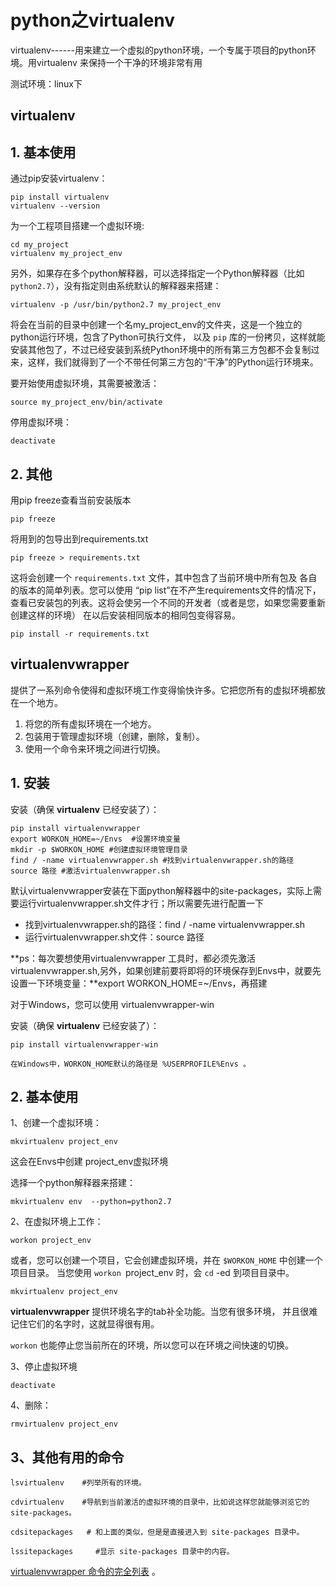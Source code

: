 # python之virtualenv

 virtualenv------用来建立一个虚拟的python环境，一个专属于项目的python环境。用virtualenv 来保持一个干净的环境非常有用

测试环境：linux下

## virtualenv

## 1. 基本使用

通过pip安装virtualenv：

```
pip install virtualenv
virtualenv --version
```

为一个工程项目搭建一个虚拟环境:

```
cd my_project
virtualenv my_project_env
```

另外，如果存在多个python解释器，可以选择指定一个Python解释器（比如``python2.7``），没有指定则由系统默认的解释器来搭建：

```
virtualenv -p /usr/bin/python2.7 my_project_env
```

将会在当前的目录中创建一个名my_project_env的文件夹，这是一个独立的python运行环境，包含了Python可执行文件， 以及 `pip` 库的一份拷贝，这样就能安装其他包了，不过已经安装到系统Python环境中的所有第三方包都不会复制过来，这样，我们就得到了一个不带任何第三方包的“干净”的Python运行环境来。



 要开始使用虚拟环境，其需要被激活：

```
source my_project_env/bin/activate
```

停用虚拟环境：

```
deactivate
```

## 2. 其他

用pip freeze查看当前安装版本

```
pip freeze
```

将用到的包导出到requirements.txt

```
pip freeze > requirements.txt
```

 这将会创建一个 `requirements.txt` 文件，其中包含了当前环境中所有包及 各自的版本的简单列表。您可以使用 “pip list”在不产生requirements文件的情况下， 查看已安装包的列表。这将会使另一个不同的开发者（或者是您，如果您需要重新创建这样的环境） 在以后安装相同版本的相同包变得容易。

```
pip install -r requirements.txt
```

## virtualenvwrapper

提供了一系列命令使得和虚拟环境工作变得愉快许多。它把您所有的虚拟环境都放在一个地方。

1. 将您的所有虚拟环境在一个地方。
2. 包装用于管理虚拟环境（创建，删除，复制）。
3. 使用一个命令来环境之间进行切换。

## 1. 安装

安装（确保 **virtualenv** 已经安装了）：

```
pip install virtualenvwrapper
export WORKON_HOME=~/Envs  #设置环境变量
mkdir -p $WORKON_HOME #创建虚拟环境管理目录
find / -name virtualenvwrapper.sh #找到virtualenvwrapper.sh的路径
source 路径 #激活virtualenvwrapper.sh
```

默认virtualenvwrapper安装在下面python解释器中的site-packages，实际上需要运行virtualenvwrapper.sh文件才行；所以需要先进行配置一下

- 找到virtualenvwrapper.sh的路径：find / -name virtualenvwrapper.sh 
- 运行virtualenvwrapper.sh文件：source 路径

**ps：每次要想使用virtualenvwrapper 工具时，都必须先激活virtualenvwrapper.sh,另外，如果创建前要将即将的环境保存到Envs中，就要先设置一下环境变量：**export WORKON_HOME=~/Envs，再搭建



对于Windows，您可以使用 virtualenvwrapper-win

安装（确保 **virtualenv** 已经安装了）：

```
pip install virtualenvwrapper-win
```

```
在Windows中，WORKON_HOME默认的路径是 %USERPROFILE%Envs 。
```

## 2. 基本使用

1、创建一个虚拟环境：

```
mkvirtualenv project_env
```

这会在Envs中创建 project_env虚拟环境

选择一个python解释器来搭建：

```
mkvirtualenv env  --python=python2.7
```

2、在虚拟环境上工作：

```
workon project_env
```

或者，您可以创建一个项目，它会创建虚拟环境，并在 `$WORKON_HOME` 中创建一个项目目录。 当您使用 `workon `project_env 时，会 `cd` -ed 到项目目录中。

```
mkvirtualenv project_env
```

**virtualenvwrapper** 提供环境名字的tab补全功能。当您有很多环境， 并且很难记住它们的名字时，这就显得很有用。

`workon` 也能停止您当前所在的环境，所以您可以在环境之间快速的切换。

3、停止虚拟环境

```
deactivate
```

4、删除：

```
rmvirtualenv project_env
```

## 3、其他有用的命令

```
lsvirtualenv    #列举所有的环境。

cdvirtualenv    #导航到当前激活的虚拟环境的目录中，比如说这样您就能够浏览它的site-packages。

cdsitepackages   # 和上面的类似，但是是直接进入到 site-packages 目录中。

lssitepackages     #显示 site-packages 目录中的内容。

```

[virtualenvwrapper 命令的完全列表](https://virtualenvwrapper.readthedocs.io/en/latest/command_ref.html) 。

